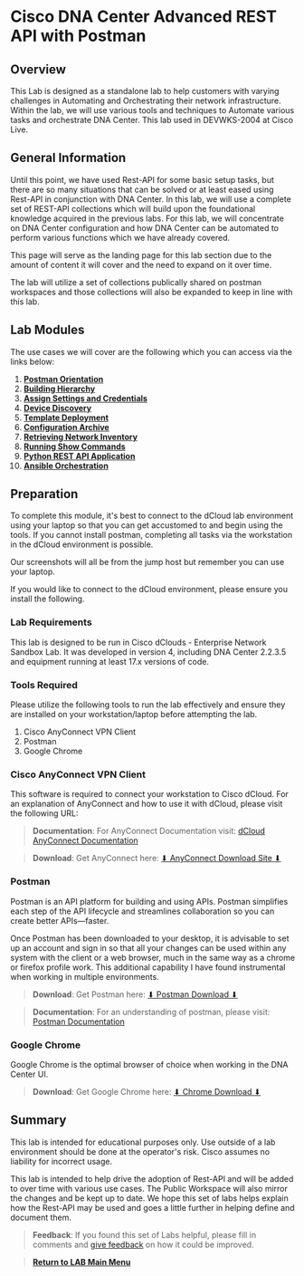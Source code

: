 # Cisco DNA Center Advanced REST API with Postman 

## Overview

This Lab is designed as a standalone lab to help customers with varying challenges in Automating and Orchestrating their network infrastructure. Within the lab, we will use various tools and techniques to Automate various tasks and orchestrate DNA Center. This lab used in DEVWKS-2004 at Cisco Live.

## General Information

Until this point, we have used Rest-API for some basic setup tasks, but there are so many situations that can be solved or at least eased using Rest-API in conjunction with DNA Center. In this lab, we will use a complete set of REST-API collections which will build upon the foundational knowledge acquired in the previous labs. For this lab, we will concentrate on DNA Center configuration and how DNA Center can be automated to perform various functions which we have already covered. 

This page will serve as the landing page for this lab section due to the amount of content it will cover and the need to expand on it over time. 

The lab will utilize a set of collections publically shared on postman workspaces and those collections will also be expanded to keep in line with this lab.

## Lab Modules

The use cases we will cover are the following which you can access via the links below:

1. [**Postman Orientation**](./dnac-0-orientation/01-intro.md)
2. [**Building Hierarchy**](./dnac-1-hierarchy/01-intro.md)
3. [**Assign Settings and Credentials**](./dnac-2-settings/01-intro.md)
4. [**Device Discovery**](./dnac-3-discovery/01-intro.md)
5. [**Template Deployment**](./dnac-4-templates/01-intro.md)
6. [**Configuration Archive**](./dnac-5-archive/01-intro.md)
7. [**Retrieving Network Inventory**](./dnac-6-inventory/01-intro.md)
8. [**Running Show Commands**](./dnac-7-cmd-run/01-intro.md)
9. [**Python REST API Application**](./dnac-8-pythonapp/01-intro.md)
10. [**Ansible Orchestration**](./dnac-9-ansible/01-intro.md)

## Preparation

To complete this module, it's best to connect to the dCloud lab environment using your laptop so that you can get accustomed to and begin using the tools. If you cannot install postman, completing all tasks via the workstation in the dCloud environment is possible.

Our screenshots will all be from the jump host but remember you can use your laptop.

If you would like to connect to the dCloud environment, please ensure you install the following.

### Lab Requirements

This lab is designed to be run in Cisco dClouds - Enterprise Network Sandbox Lab. It was developed in version 4, including DNA Center 2.2.3.5 and equipment running at least 17.x versions of code.

### Tools Required

Please utilize the following tools to run the lab effectively and ensure they are installed on your workstation/laptop before attempting the lab.

1. Cisco AnyConnect VPN Client
2. Postman
3. Google Chrome

### Cisco AnyConnect VPN Client

This software is required to connect your workstation to Cisco dCloud. For an explanation of AnyConnect and how to use it with dCloud, please visit the following URL: 

> **Documentation**: For AnyConnect Documentation visit: <a href="https://dcloud-cms.cisco.com/help/android_anyconnect" target="_blank">dCloud AnyConnect Documentation</a>

> **Download**: Get AnyConnect here: <a href="https://dcloud-rtp-anyconnect.cisco.com" target="_blank">⬇︎ AnyConnect Download Site ⬇︎</a>

### Postman

Postman is an API platform for building and using APIs. Postman simplifies each step of the API lifecycle and streamlines collaboration so you can create better APIs—faster.

Once Postman has been downloaded to your desktop, it is advisable to set up an account and sign in so that all your changes can be used within any system with the client or a web browser, much in the same way as a chrome or firefox profile work. This additional capability I have found instrumental when working in multiple environments. 

> **Download**: Get Postman here: <a href="https://www.postman.com/downloads/" target="_blank">⬇︎ Postman Download ⬇︎</a>

> **Documentation**: For an understanding of postman, please visit: <a href="https://learning.postman.com/docs/getting-started/introduction/" target="_blank">Postman Documentation</a>

### Google Chrome

Google Chrome is the optimal browser of choice when working in the DNA Center UI. 

> **Download**: Get Google Chrome here: <a href="https://www.google.com/chrome/downloads/" target="_blank">⬇︎ Chrome Download ⬇︎</a>

## Summary

This lab is intended for educational purposes only. Use outside of a lab environment should be done at the operator's risk. Cisco assumes no liability for incorrect usage.

This lab is intended to help drive the adoption of Rest-API and will be added to over time with various use cases. The Public Workspace will also mirror the changes and be kept up to date. We hope this set of labs helps explain how the Rest-API may be used and goes a little further in helping define and document them.

> **Feedback**: If you found this set of Labs helpful, please fill in comments and [give feedback](https://app.smartsheet.com/b/form/f75ce15c2053435283a025b1872257fe) on how it could be improved.

> [**Return to LAB Main Menu**](../README.md)
